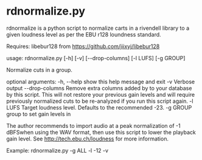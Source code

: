 rdnormalize.py
==============

rdnormalize is a python script to normalize carts in a rivendell library to a 
given loudness level as per the EBU r128 loundness standard. 

Requires: libebur128 from https://github.com/jiixyj/libebur128

usage: rdnormalize.py [-h] [-v] [--drop-columns] [-l LUFS] [-g GROUP]

Normalize cuts in a group.

optional arguments:
  -h, --help      show this help message and exit
  -v              Verbose output
  --drop-columns  Remove extra columns added by to your database by this
                  script. This will not restore your previous gain levels and
                  will require previously normalized cuts to be re-analyzed if
                  you run this script again.
  -l LUFS         Target loudness level. Defaults to the recommended -23.
  -g GROUP        group to set gain levels in

The author recommends to import audio at a peak normalization of -1 dBFSwhen
using the WAV format, then use this script to lower the playback gain level.
See http://tech.ebu.ch/loudness for more information.

Example: rdnormalize.py -g ALL -l -12 -v

